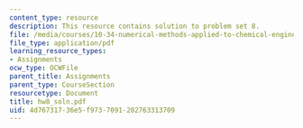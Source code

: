 ```yaml
---
content_type: resource
description: This resource contains solution to problem set 8.
file: /media/courses/10-34-numerical-methods-applied-to-chemical-engineering-fall-2005/4d76731736e5f9737091202763313709_hw8_soln.pdf
file_type: application/pdf
learning_resource_types:
- Assignments
ocw_type: OCWFile
parent_title: Assignments
parent_type: CourseSection
resourcetype: Document
title: hw8_soln.pdf
uid: 4d767317-36e5-f973-7091-202763313709
---
```

